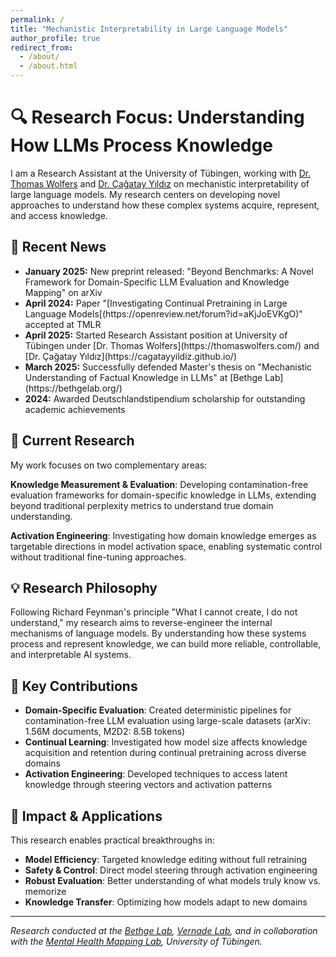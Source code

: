 ```yaml
---
permalink: /
title: "Mechanistic Interpretability in Large Language Models"
author_profile: true
redirect_from: 
  - /about/
  - /about.html
---
```


# 🔍 Research Focus: Understanding How LLMs Process Knowledge

I am a Research Assistant at the University of Tübingen, working with [Dr. Thomas Wolfers](https://thomaswolfers.com/) and [Dr. Çağatay Yıldız](https://cagatayyildiz.github.io/) on mechanistic interpretability of large language models. My research centers on developing novel approaches to understand how these complex systems acquire, represent, and access knowledge.

## 📰 Recent News

<div class="news-box">
<ul>
<li><strong>January 2025:</strong> New preprint released: "Beyond Benchmarks: A Novel Framework for Domain-Specific LLM Evaluation and Knowledge Mapping" on arXiv</li>
<li><strong>April 2024:</strong> Paper "[Investigating Continual Pretraining in Large Language Models[(https://openreview.net/forum?id=aKjJoEVKgO)" accepted at TMLR</li>
<li><strong>April 2025:</strong> Started Research Assistant position at University of Tübingen under [Dr. Thomas Wolfers](https://thomaswolfers.com/) and [Dr. Çağatay Yıldız](https://cagatayyildiz.github.io/)</li>
<li><strong>March 2025:</strong> Successfully defended Master's thesis on "Mechanistic Understanding of Factual Knowledge in LLMs" at [Bethge Lab](https://bethgelab.org/)</li>
<li><strong>2024:</strong> Awarded Deutschlandstipendium scholarship for outstanding academic achievements</li>
</ul>
</div>


## 🧪 Current Research

My work focuses on two complementary areas:

**Knowledge Measurement & Evaluation**: Developing contamination-free evaluation frameworks for domain-specific knowledge in LLMs, extending beyond traditional perplexity metrics to understand true domain understanding.

**Activation Engineering**: Investigating how domain knowledge emerges as targetable directions in model activation space, enabling systematic control without traditional fine-tuning approaches.

## 💡 Research Philosophy

Following Richard Feynman's principle "What I cannot create, I do not understand," my research aims to reverse-engineer the internal mechanisms of language models. By understanding how these systems process and represent knowledge, we can build more reliable, controllable, and interpretable AI systems.

## 🔬 Key Contributions

- **Domain-Specific Evaluation**: Created deterministic pipelines for contamination-free LLM evaluation using large-scale datasets (arXiv: 1.56M documents, M2D2: 8.5B tokens)
- **Continual Learning**: Investigated how model size affects knowledge acquisition and retention during continual pretraining across diverse domains
- **Activation Engineering**: Developed techniques to access latent knowledge through steering vectors and activation patterns

## 🎯 Impact & Applications

This research enables practical breakthroughs in:
- **Model Efficiency**: Targeted knowledge editing without full retraining
- **Safety & Control**: Direct model steering through activation engineering  
- **Robust Evaluation**: Better understanding of what models truly know vs. memorize
- **Knowledge Transfer**: Optimizing how models adapt to new domains

---

*Research conducted at the [Bethge Lab](https://bethgelab.org/), [Vernade Lab](https://www.cvernade.com/), and in collaboration with the [Mental Health Mapping Lab](https://mhm-lab.github.io/), University of Tübingen.*

